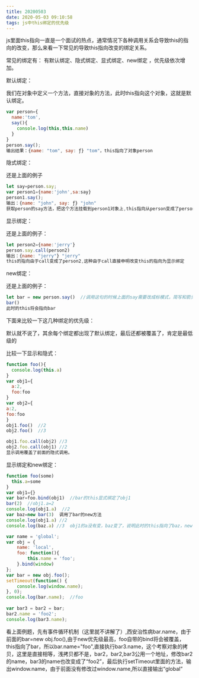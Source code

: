 ```yaml
---
title: 20200503
date: 2020-05-03 09:10:58
tags: js中this绑定的优先级
---
```


js里面this指向一直是一个面试的热点，通常情况下各种调用关系会导致this的指向的改变，那么来看一下常见的导致this指向改变的绑定关系。

常见的绑定有： 有默认绑定、隐式绑定、显式绑定、new绑定 ，优先级依次增加。

默认绑定：

我们在对象中定义一个方法，直接对象的方法，此时this指向这个对象，这就是默认绑定。

<!--more-->

```js
var person={
  name:'tom',
  say(){
    console.log(this,this.name)
  }
}
person.say();
输出结果：{name: "tom", say: ƒ} "tom"，this指向了对象person
```

隐式绑定：

还是上面的例子

```js
let say=person.say;
var person1={name:'john',sa:say}
person1.say();
输出：{name: "john", say: ƒ} "john"
获取person的say方法，把这个方法挂载到person1对象上,this指向从person变成了person1
```

显示绑定：

还是上面的例子：

```js
let person2={name:'jerry'}
person.say.call(person2)
输出：{name: "jerry"} "jerry"
this的指向由于call变成了person2,这种由于call直接申明改变this的指向为显示绑定
```

new绑定：

还是上面的例子：

```js
let bar = new person.say()  //调用这句的时候上面的say需要改成标模式，简写和箭头函数不能充当构造函数。
bar()
此时的this将会指向bar
```

下面来比较一下这几种绑定的优先级：

默认就不说了，其余每个绑定都出现了默认绑定，最后还都被覆盖了，肯定是最低级的

比较一下显示和隐式：

```js
function foo(){
  console.log(this.a)
}
var obj1={
  a:2,
  foo:foo
}
var obj2={
a:2,
foo:foo
}
obj1.foo()  //2
obj2.foo()  //3

obj1.foo.call(obj2) //3
obj2.foo.call(obj1) //2
显示调用覆盖了前面的隐式调用。
```

显示绑定和new绑定：

```js
function foo(some)
  this.a=some
}
var obj1={}
var bar=foo.bind(obj1)  //bar的this显式绑定了obj1
bar(2)  //obj1.a=2
console.log(obj1.a)  //2
var baz=new bar(3)  调用了bar的new方法
console.log(obj1.a) //2
console.log(baz.a) //3  obj1的a没有变，baz变了，说明此时的this指向了baz，new优先级大于显式。
```

```js
var name = 'global';
var obj = {
    name: 'local',
    foo: function(){
        this.name = 'foo';
    }.bind(window)
};
var bar = new obj.foo();
setTimeout(function() {
    console.log(window.name);
}, 0);
console.log(bar.name);  //foo
  
var bar3 = bar2 = bar;
bar2.name = 'foo2';
console.log(bar3.name);
```

看上面例题，先有事件循环机制（这里就不讲解了）,西安治性病bar.name，由于前面的bar=new obj.foo(),由于new优先级最高，foo自带的bind将会被覆盖，this指向了bar，所以bar.name="foo",直接执行bar3.name，这个考察对象的拷贝，这里是直接相等，浅拷贝都不是，bar2，bar2,bar3公用一个地址，修改bar2的name，bar3的name也改变成了“foo2”，最后执行setTimeout里面的方法，输出window.name，由于前面没有修改过window.name,所以直接输出“global”